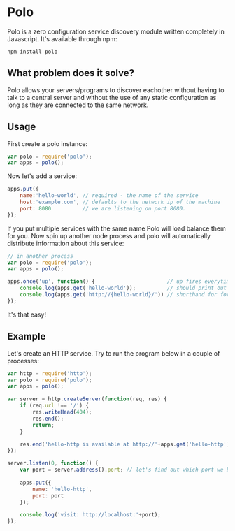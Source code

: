 # Polo

Polo is a zero configuration service discovery module written completely in Javascript.
It's available through npm:

	npm install polo

## What problem does it solve?

Polo allows your servers/programs to discover eachother without having to talk to a central server and
without the use of any static configuration as long as they are connected to the same network.

## Usage

First create a polo instance:

``` js
var polo = require('polo');
var apps = polo();
```

Now let's add a service:

``` js
apps.put({
	name:'hello-world', // required - the name of the service
	host:'example.com', // defaults to the network ip of the machine
	port: 8080          // we are listening on port 8080. 
});
```

If you put multiple services with the same name Polo will load balance them for you.
Now spin up another node process and polo will automatically distribute information about this service:

``` js
// in another process
var polo = require('polo');
var apps = polo();

apps.once('up', function() {                       // up fires everytime some service joins
	console.log(apps.get('hello-world'));          // should print out the joining service
	console.log(apps.get('http://{hello-world}/')) // shorthand for formatting the address of a service into a string
});
```

It's that easy!

## Example

Let's create an HTTP service. Try to run the program below in a couple of processes:

``` js
var http = require('http');
var polo = require('polo');
var apps = polo();

var server = http.createServer(function(req, res) {
	if (req.url !== '/') {
		res.writeHead(404);
		res.end();
		return;
	}

	res.end('hello-http is available at http://'+apps.get('hello-http').address); 
});

server.listen(0, function() {
	var port = server.address().port; // let's find out which port we binded to
	
	apps.put({
		name: 'hello-http',
		port: port
	});

	console.log('visit: http://localhost:'+port);
});
```